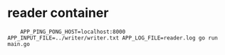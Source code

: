 # reader container

        APP_PING_PONG_HOST=localhost:8000 APP_INPUT_FILE=../writer/writer.txt APP_LOG_FILE=reader.log go run main.go